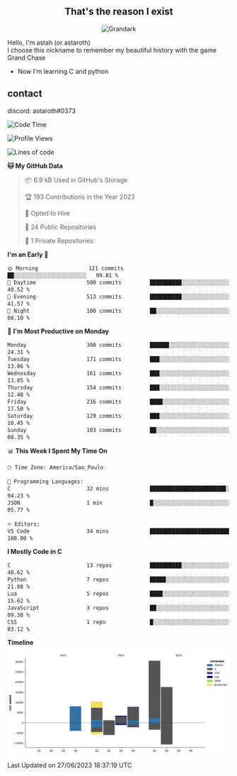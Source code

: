 <h2 align="center">That's the reason I exist</h2>

<p align="center">
  <img src="https://i.imgur.com/5HXDsn9.gif" width="500" alt="Grandark" href="https://www.artstation.com/artwork/dOBdmX" title="Grandark">
</p>


Hello, I'm astah (or astaroth)  
I choose this nickname to remember my beautiful history with the game Grand Chase  

- Now I'm learning C and python

## contact

discord: astaroth#0373
<!--START_SECTION:waka-->
![Code Time](http://img.shields.io/badge/Code%20Time-316%20hrs%2015%20mins-blue)

![Profile Views](http://img.shields.io/badge/Profile%20Views-1-blue)

![Lines of code](https://img.shields.io/badge/From%20Hello%20World%20I%27ve%20Written-78.9%20thousand%20lines%20of%20code-blue)

**🐱 My GitHub Data** 

> 📦 6.9 kB Used in GitHub's Storage 
 > 
> 🏆 193 Contributions in the Year 2023
 > 
> 💼 Opted to Hire
 > 
> 📜 24 Public Repositories 
 > 
> 🔑 1 Private Repositories 
 > 
**I'm an Early 🐤** 

```text
🌞 Morning                121 commits         ██░░░░░░░░░░░░░░░░░░░░░░░   09.81 % 
🌆 Daytime                500 commits         ██████████░░░░░░░░░░░░░░░   40.52 % 
🌃 Evening                513 commits         ██████████░░░░░░░░░░░░░░░   41.57 % 
🌙 Night                  100 commits         ██░░░░░░░░░░░░░░░░░░░░░░░   08.10 % 
```
📅 **I'm Most Productive on Monday** 

```text
Monday                   300 commits         ██████░░░░░░░░░░░░░░░░░░░   24.31 % 
Tuesday                  171 commits         ███░░░░░░░░░░░░░░░░░░░░░░   13.86 % 
Wednesday                161 commits         ███░░░░░░░░░░░░░░░░░░░░░░   13.05 % 
Thursday                 154 commits         ███░░░░░░░░░░░░░░░░░░░░░░   12.48 % 
Friday                   216 commits         ████░░░░░░░░░░░░░░░░░░░░░   17.50 % 
Saturday                 129 commits         ███░░░░░░░░░░░░░░░░░░░░░░   10.45 % 
Sunday                   103 commits         ██░░░░░░░░░░░░░░░░░░░░░░░   08.35 % 
```


📊 **This Week I Spent My Time On** 

```text
🕑︎ Time Zone: America/Sao_Paulo

💬 Programming Languages: 
C                        32 mins             ████████████████████████░   94.23 % 
JSON                     1 min               █░░░░░░░░░░░░░░░░░░░░░░░░   05.77 % 

🔥 Editors: 
VS Code                  34 mins             █████████████████████████   100.00 % 
```

**I Mostly Code in C** 

```text
C                        13 repos            ██████████░░░░░░░░░░░░░░░   40.62 % 
Python                   7 repos             █████░░░░░░░░░░░░░░░░░░░░   21.88 % 
Lua                      5 repos             ████░░░░░░░░░░░░░░░░░░░░░   15.62 % 
JavaScript               3 repos             ██░░░░░░░░░░░░░░░░░░░░░░░   09.38 % 
CSS                      1 repo              █░░░░░░░░░░░░░░░░░░░░░░░░   03.12 % 
```



**Timeline**

![Lines of Code chart](https://raw.githubusercontent.com/astahjmo/astahjmo/main/assets/bar_graph.png)


 Last Updated on 27/06/2023 18:37:19 UTC
<!--END_SECTION:waka-->

